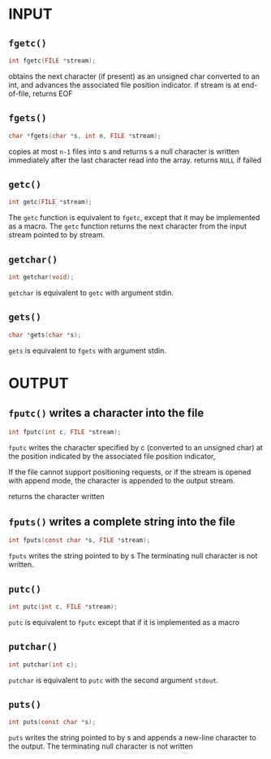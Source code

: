 # INPUT
## `fgetc()`
```c
int fgetc(FILE *stream);
```
obtains the next character (if present) as an unsigned char converted to an int, and advances the associated file position indicator.
if stream is at end-of-file, returns EOF

## `fgets()`
```c
char *fgets(char *s, int n, FILE *stream);
```
copies at most `n-1` files into s and returns s
a null character is written immediately after the last character read into the array.
returns `NULL` if failed
## `getc()`
```c
int getc(FILE *stream);
```
The `getc` function is equivalent to `fgetc`, except that it may be implemented as a macro.
The `getc` function returns the next character from the input stream pointed to by stream.

## `getchar()`
```c
int getchar(void);
```
 `getchar` is equivalent to `getc` with argument stdin.
 
 ## `gets()`
 ```c
char *gets(char *s); 
```
 `gets` is equivalent to `fgets` with argument stdin.


# OUTPUT
## `fputc()` writes a character into the file 
```c
int fputc(int c, FILE *stream);
```
`fputc` writes the character specified by c (converted to an unsigned char)  at the position indicated by the associated file position indicator,

If the file cannot support positioning requests, or if the stream is opened with append mode, the character is appended to the output stream.

returns the character written 

## `fputs()` writes a complete string into the file
```c
int fputs(const char *s, FILE *stream);
```
`fputs` writes the string pointed to by s The terminating null character is not written.

## `putc()`
```c
int putc(int c, FILE *stream);
```
`putc` is equivalent to `fputc` except that if it is implemented as a macro

## `putchar()`
```c
int putchar(int c);
```
`putchar` is equivalent to `putc` with the second argument `stdout`.

## `puts()`
```c
int puts(const char *s);
```
`puts` writes the string pointed to by s and appends a new-line character to the output.
The terminating null character is not written